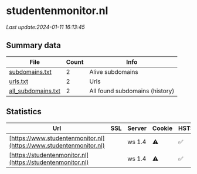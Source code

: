 # studentenmonitor.nl
*Last update:2024-01-11 16:13:45*
## Summary data
| File       | Count | Info |
|------------|-------|------|
|[subdomains.txt](/data/studentenmonitor/subdomains.txt)|2|Alive subdomains|
|[urls.txt](/data/studentenmonitor/urls.txt)|2|Urls|
|[all_subdomains.txt](/data/studentenmonitor/all_subdomains.txt)|2|All found subdomains (history)|
## Statistics
| Url | SSL | Server | Cookie | HSTS | CSP | XFO | XXP | RP | Tech |
|------------|-------|------|------|------|------|------|------|------|------|
|[https://www.studentenmonitor.nl](https://www.studentenmonitor.nl)| |ws 1.4|:warning: |:white_check_mark: | | |:white_check_mark: | |:white_check_mark: |HSTS|
|[https://studentenmonitor.nl](https://studentenmonitor.nl)| |ws 1.4|:warning: |:white_check_mark: | | |:white_check_mark: | |:white_check_mark: |HSTS|